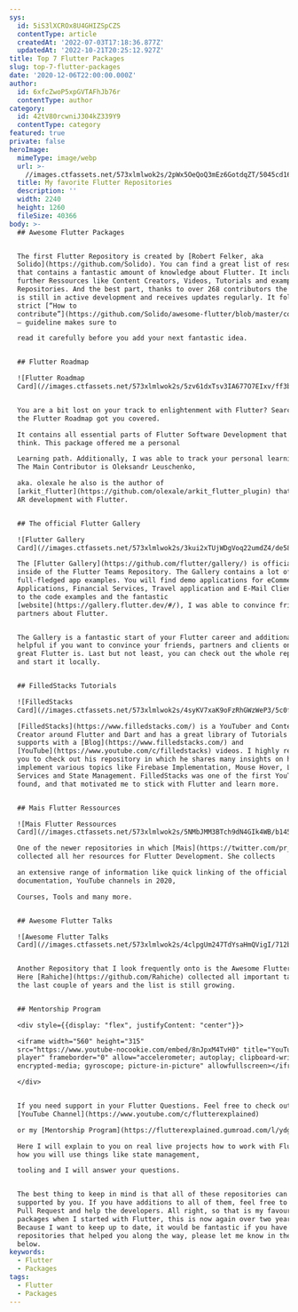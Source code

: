 ```yaml
---
sys:
  id: 5iS3lXCROx8U4GHIZSpCZS
  contentType: article
  createdAt: '2022-07-03T17:18:36.877Z'
  updatedAt: '2022-10-21T20:25:12.927Z'
title: Top 7 Flutter Packages
slug: top-7-flutter-packages
date: '2020-12-06T22:00:00.000Z'
author:
  id: 6xfcZwoP5xpGVTAFhJb76r
  contentType: author
category:
  id: 42tV80rcwniJ304kZ339Y9
  contentType: category
featured: true
private: false
heroImage:
  mimeType: image/webp
  url: >-
    //images.ctfassets.net/573xlmlwok2s/2pWx5OeQoQ3mEz6GotdqZT/5045cd16398d78c6f6642280a2c17c5e/feature-image.webp
  title: My favorite Flutter Repositories
  description: ''
  width: 2240
  height: 1260
  fileSize: 40366
body: >-
  ## Awesome Flutter Packages


  The first Flutter Repository is created by [Robert Felker, aka
  Solido](https://github.com/Solido). You can find a great list of resources
  that contains a fantastic amount of knowledge about Flutter. It includes
  further Ressources like Content Creators, Videos, Tutorials and example
  Repositories. And the best part, thanks to over 268 contributors the project
  is still in active development and receives updates regularly. It follows a
  strict [“How to
  contribute”](https://github.com/Solido/awesome-flutter/blob/master/contributing.md)
  – guideline makes sure to

  read it carefully before you add your next fantastic idea.


  ## Flutter Roadmap

  ![Flutter Roadmap
  Card](//images.ctfassets.net/573xlmlwok2s/5zv61dxTsv3IA677O7EIxv/ff3b0f78ad1f4c8ebd55234c1368acae/roadmap.png)


  You are a bit lost on your track to enlightenment with Flutter? Search no more
  the Flutter Roadmap got you covered.

  It contains all essential parts of Flutter Software Development that you could
  think. This package offered me a personal

  Learning path. Additionally, I was able to track your personal learning goals.
  The Main Contributor is Oleksandr Leuschenko,

  aka. olexale he also is the author of
  [arkit_flutter](https://github.com/olexale/arkit_flutter_plugin) that allows
  AR development with Flutter.


  ## The official Flutter Gallery

  ![Flutter Gallery
  Card](//images.ctfassets.net/573xlmlwok2s/3kui2xTUjWDgVoq22umdZ4/de5874fb0d21e1624e33e01c956a5c92/gallery.png)

  The [Flutter Gallery](https://github.com/flutter/gallery/) is officially
  inside of the Flutter Teams Repository. The Gallery contains a lot of
  full-fledged app examples. You will find demo applications for eCommerce
  Applications, Financial Services, Travel application and E-Mail Client. Thanks
  to the code examples and the fantastic
  [website](https://gallery.flutter.dev/#/), I was able to convince friends and
  partners about Flutter.


  The Gallery is a fantastic start of your Flutter career and additionally
  helpful if you want to convince your friends, partners and clients on how
  great Flutter is. Last but not least, you can check out the whole repository
  and start it locally.


  ## FilledStacks Tutorials

  ![FilledStacks
  Card](//images.ctfassets.net/573xlmlwok2s/4syKV7xaK9oFzRhGWzWeP3/5c0fd0dd13ecee5971c8ddc7e895cc7f/filled-stacks.png)

  [FilledStacks](https://www.filledstacks.com/) is a YouTuber and Content
  Creator around Flutter and Dart and has a great library of Tutorials that he
  supports with a [Blog](https://www.filledstacks.com/) and
  [YouTube](https://www.youtube.com/c/filledstacks) videos. I highly recommend
  you to check out his repository in which he shares many insights on how to
  implement various topics like Firebase Implementation, Mouse Hover, Location
  Services and State Management. FilledStacks was one of the first YouTuber I
  found, and that motivated me to stick with Flutter and learn more.


  ## Mais Flutter Ressources

  ![Mais Flutter Ressources
  Card](//images.ctfassets.net/573xlmlwok2s/5NMbJMM3BTch9dN4GIk4WB/b145f796a58ca1f074883e4bae5ff09d/ressources.webp)

  One of the newer repositories in which [Mais](https://twitter.com/pr_Mais)
  collected all her resources for Flutter Development. She collects

  an extensive range of information like quick linking of the official
  documentation, YouTube channels in 2020,

  Courses, Tools and many more.


  ## Awesome Flutter Talks

  ![Awesome Flutter Talks
  Card](//images.ctfassets.net/573xlmlwok2s/4clpgUm247TdYsaHmQVigI/712b5282ff91b3e964fd740a7833717f/awesome-flutter-talks.webp)


  Another Repository that I look frequently onto is the Awesome Flutter Talks.
  Here [Rahiche](https://github.com/Rahiche) collected all important talks in
  the last couple of years and the list is still growing.


  ## Mentorship Program

  <div style={{display: "flex", justifyContent: "center"}}>

  <iframe width="560" height="315"
  src="https://www.youtube-nocookie.com/embed/8nJpxM4TvH0" title="YouTube video
  player" frameborder="0" allow="accelerometer; autoplay; clipboard-write;
  encrypted-media; gyroscope; picture-in-picture" allowfullscreen></iframe>

  </div>


  If you need support in your Flutter Questions. Feel free to check out my
  [YouTube Channel](https://www.youtube.com/c/flutterexplained)

  or my [Mentorship Program](https://flutterexplained.gumroad.com/l/ydgtfV).

  Here I will explain to you on real live projects how to work with Flutter and
  how you will use things like state management,

  tooling and I will answer your questions.


  The best thing to keep in mind is that all of these repositories can also be
  supported by you. If you have additions to all of them, feel free to create a
  Pull Request and help the developers. All right, so that is my favourite
  packages when I started with Flutter, this is now again over two years ago.
  Because I want to keep up to date, it would be fantastic if you have more
  repositories that helped you along the way, please let me know in the comments
  below.
keywords:
  - Flutter
  - Packages
tags:
  - Flutter
  - Packages
---
```

